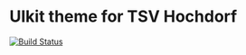 UIkit theme for TSV Hochdorf
============================

[![Build Status](https://travis-ci.org/wydler/uikit-theme-tsv.svg?branch=master)](https://travis-ci.org/wydler/uikit-theme-tsv)
